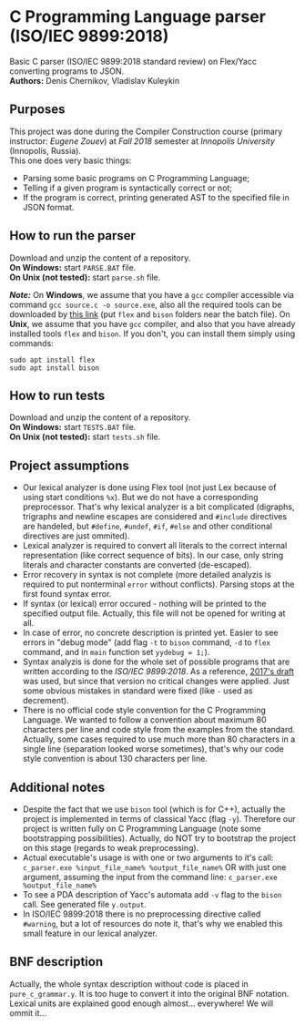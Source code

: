 # C Programming Language parser (ISO/IEC 9899:2018)
Basic C parser (ISO/IEC 9899:2018 standard review) on Flex/Yacc converting programs to JSON.\
**Authors:** Denis Chernikov, Vladislav Kuleykin
## Purposes
This project was done during the Compiler Construction course (primary instructor: *Eugene Zouev*) at *Fall 2018* semester at *Innopolis University* (Innopolis, Russia).\
This one does very basic things:
* Parsing some basic programs on C Programming Language;
* Telling if a given program is syntactically correct or not;
* If the program is correct, printing generated AST to the specified file in JSON format.
## How to run the parser
Download and unzip the content of a repository.\
**On Windows:** start `PARSE.BAT` file.\
**On Unix (not tested):** start `parse.sh` file.

***Note:*** On **Windows**, we assume that you have a `gcc` compiler accessible via command `gcc source.c -o source.exe`, also all the required tools can be downloaded by [this link](https://yadi.sk/d/aVlUjb13y2HDhA) (put `flex` and `bison` folders near the batch file). On **Unix**, we assume that you have `gcc` compiler, and also that you have already installed tools `flex` and `bison`. If you don't, you can install them simply using commands:
```shell
sudo apt install flex
sudo apt install bison
```
## How to run tests
Download and unzip the content of a repository.\
**On Windows:** start `TESTS.BAT` file.\
**On Unix (not tested):** start `tests.sh` file.
## Project assumptions
* Our lexical analyzer is done using Flex tool (not just Lex because of using start conditions `%x`). But we do not have a corresponding preprocessor. That's why lexical analyzer is a bit complicated (digraphs, trigraphs and newline escapes are considered and `#include` directives are handeled, but `#define`, `#undef`, `#if`, `#else` and other conditional directives are just ommited).
* Lexical analyzer is required to convert all literals to the correct internal representation (like correct sequence of bits). In our case, only string literals and character constants are converted (de-escaped).
* Error recovery in syntax is not complete (more detailed analyzis is required to put nonterminal `error` without conflicts). Parsing stops at the first found syntax error.
* If syntax (or lexical) error occured - nothing will be printed to the specified output file. Actually, this file will not be opened for writing at all.
* In case of error, no concrete description is printed yet. Easier to see errors in "debug mode" (add flag `-t` to `bison` command, `-d` to `flex` command, and in `main` function set `yydebug = 1;`).
* Syntax analyzis is done for the whole set of possible programs that are written according to the *ISO/IEC 9899:2018*. As a reference, [2017's draft](http://www.open-std.org/jtc1/sc22/wg14/www/abq/c17_updated_proposed_fdis.pdf) was used, but since that version no critical changes were applied. Just some obvious mistakes in standard were fixed (like `-` used as decrement).
* There is no official code style convention for the C Programming Language. We wanted to follow a convention about maximum 80 characters per line and code style from the examples from the standard. Actually, some cases required to use much more than 80 characters in a single line (separation looked worse sometimes), that's why our code style convention is about 130 characters per line.
## Additional notes
* Despite the fact that we use `bison` tool (which is for C++), actually the project is implemented in terms of classical Yacc (flag `-y`). Therefore our project is written fully on C Programming Language (note some bootstrapping possibilities). Actually, do NOT try to bootstrap the project on this stage (regards to weak preprocessing).
* Actual executable's usage is with one or two arguments to it's call:
`c_parser.exe %input_file_name% %output_file_name%`
OR with just one argument, assuming the input from the command line:
`c_parser.exe %output_file_name%`
* To see a PDA description of Yacc's automata add `-v` flag to the `bison` call. See generated file `y.output`.
* In ISO/IEC 9899:2018 there is no preprocessing directive called `#warning`, but a lot of resources do note it, that's why we enabled this small feature in our lexical analyzer.
## BNF description
Actually, the whole syntax description without code is placed in `pure_c_grammar.y`. It is too huge to convert it into the original BNF notation. Lexical units are explained good enough almost... everywhere! We will ommit it...
